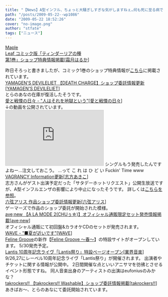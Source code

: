 ```yaml
---
title: "【News】A型インフル、ちょっと大騒ぎしすぎな気がしますねぇ…何も死に至る病ではないわけだし"
path: "/posts/2009-05-22--wp1086"
date: "2009-05-22 18:52:26"
cover: "no-image.png"
author: "stfate"
tags: ["ニュース"]
---
```


<style type="text/css">
<!--
p {white-space: pre-wrap};
-->
</style>

<a class="topics" href="http://shimotsukin.com/" target="_blank">Maple Leaf コミック版「ティンダーリアの種 第1巻」ショップ特典情報掲載</a><span class="junre">[<a href="http://shimotsukin.com/" target="_blank">霜月はるか</a>]</span>
<div class="news">昨日そろっと書きましたが、コミック1巻のショップ特典情報が<a href="http://tindharia.jugem.jp/" target="_blank">こちら</a>に掲載されています。</div>
<a class="topics" href="http://devileliet.gozaru.jp/" target="_blank">YAMAGEN'S DEVILELIET 【DEATH CHARGE】ショップ委託情報更新</a><span class="junre">[<a href="http://devileliet.gozaru.jp/" target="_blank">YAMAGEN'S DEVILELIET</a>]</span>
<div class="news">とらのあなの在庫が復活したそうです。</div>
<a class="topics" href="http://cobhc.blog40.fc2.com/" target="_blank">愛と戦慄の日々 - "人はそれを地獄という"</a><span class="junre">[<a href="http://cobhc.blog40.fc2.com/" target="_blank">愛と戦慄の日々</a>]</span>
<div class="news">↓の動画を公開されています。
<iframe width="312" height="176" src="http://ext.nicovideo.jp/thumb/sm7115177" scrolling="no" style="border:solid 1px #CCC;" frameborder="0"><a href="http://www.nicovideo.jp/watch/sm7115177">【ニコニコ動画】【Fucki`n】ふわふわ時間弾いてみた【Time!】</a></iframe>
シングルもう発売したんですよねー…注文しておこう。
…って こ れ は ひ ど い Fuckin' Time www</div>
<a class="topics" href="http://www.vagrancy.jp/" target="_blank">VAGRANCY Information更新</a><span class="junre">[<a href="http://www.vagrancy.jp/" target="_blank">志方あきこ</a>]</span>
<div class="news">志方さんがゲスト出演予定だった「サタデーホットリクエスト」公開生放送ですが、A型インフルエンザの影響により中止になったそうです。
詳しくは<a href="http://pid.nhk.or.jp/event/PPG0022782/index.html" target="_blank">こちらを参照</a>。</div>
<a class="topics" href="http://www.rokugen.net/" target="_blank">六弦アリス 作品ショップ委託情報更新</a><span class="junre">[<a href="http://www.rokugen.net/" target="_blank">六弦アリス</a>]</span>
<div class="news">ゲーマーズで作品のショップ委託が開始された模様。</div>
<a class="topics" href="http://www.avenew.jp/" target="_blank">ave;new 【A LA MODE 2(CHUぅ☆)】オフィシャル通販限定セット発売情報掲載</a><span class="junre">[<a href="http://www.avenew.jp/" target="_blank">ave;new</a>]</span>
<div class="news">オフィシャル通販にて初回盤&カラオケCDのセットが発売されます。</div>
<a class="topics" href="http://www.circle-wave.net/" target="_blank">WAVE - "■夏が近いです"</a><span class="junre">[<a href="http://www.circle-wave.net/" target="_blank">WAVE</a>]</span>
<div class="news"><a href="http://www.felinegroove.com/" target="_blank">Feline Groove</a>の新作【<a href="http://www.felinegroove.com/feline/fg_spring/" target="_blank">Feline Groove ～春～</a>】の特設サイトがオープンしています。
5/30発売予定。</div>
<a class="topics" href="http://www.lantis.jp/10th/" target="_blank">Lantis 10周年記念ライヴ「Lantis祭り」特設ページオープン</a><span class="junre">[<a href="" target="_blank">業界音楽</a>]</span>
<div class="news">9/26,27にレーベル10周年記念ライヴ「Lantis祭り」が開催されます。
出演者やチケットに関する情報が公開中。
2日間開催な点といいアニサマを彷彿とさせるイベント形態ですね。
同人音楽出身のアーティストの出演はeufoniusのみかな？</div>
<a class="topics" href="http://takrockers.com/index.html" target="_blank">takrockers!! 【takrockers!! Washable】ショップ委託情報掲載</a><span class="junre">[<a href="http://takrockers.com/index.html" target="_blank">takrockers!!</a>]</span>
<div class="news">あきばお～、とらのあなにて委託開始されています。</div>
